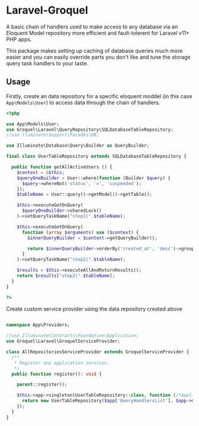 # Laravel-Groquel
A basic chain of handlers used to make access to any database via an Eloquent Model repository more efficient and fault-tolerent for Laravel v11+ PHP apps.

This package makes setting up caching of database queries much more easier and you can easily override parts you don't like and tune the storage query task handlers to your taste.

## Usage

Firstly, create an data repository for a specific eloquent moddel (in this case `App\Models\User`) to access data through the chain of handlers.

```php
<?php

use App\Models\User;
use Groquel\Laravel\QueryRepository\SQLDatabaseTableRepository;
//use lluminate\Support\Facades\DB;

use Illuminate\Database\Query\Builder as QueryBuilder;

final class UserTableRepository extends SQLDatabaseTableRepository {

  public function getAllActiveUsers () {
    $context = &$this;
    $queryOneBuilder = User::where(function (Builder $query) {
      $query->whereNot('status', '=', 'suspended');
    });
    $tableName = User::query()->getModel()->getTable();

    $this->executeGetOnQuery(
      $queryOneBuilder->sharedLock()
    )->setQueryTaskName("step1|".$tableName);

    $this->executeGetOnQuery(
      function (array $arguments) use ($context) {
        $innerQueryBuilder = $context->getQueryBuilder();

        return $innerQueryBuilder->orderBy('created_at', 'desc')->groupBy('status');
      }
    )->setQueryTaskName("step2|".$tableName);

    $results = $this->executeAllAndReturnResults();
    return $results["step2|".$tableName];
  }
}

?>
```

Create custom service provider using the data repository created above

```php

namespace App\Providers;
 
//use Illuminate\Contracts\Foundation\Application;
use Groquel\Laravel\GroquelServiceProvider;

class AllRepositoriesServiceProvider extends GroquelServiceProvider {
  /**
   * Register any application services.
   */
  public function register(): void {

    parent::register();

    $this->app->singleton(UserTableRepository::class, function (/*Application*/$app) {
      return new UserTableRepository($app['QueryHandlersList'], $app->make('App\Models\User'));
    });
  }
}
```
